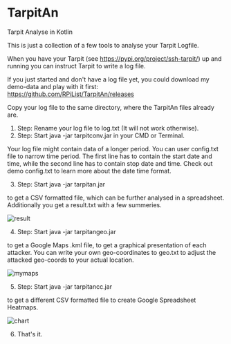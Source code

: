 # TarpitAn
Tarpit Analyse in Kotlin

This is just a collection of a few tools to analyse your Tarpit Logfile.

When you have your Tarpit (see https://pypi.org/project/ssh-tarpit/) up and running 
you can instruct Tarpit to write a log file.

If you just started and don't have a log file yet, you could download my demo-data
and play with it first: https://github.com/RPiList/TarpitAn/releases

Copy your log file to the same directory, where the TarpitAn files already are. 
1. Step: Rename your log file to log.txt (It will not work otherwise).
2. Step: Start java -jar tarpitconv.jar in your CMD or Terminal.

Your log file might contain data of a longer period. You can user config.txt file to 
narrow time period. The first line has to contain the start date and time, while the 
second line has to contain stop date and time. Check out demo config.txt to learn more 
about the date time format.

3. Step: Start java -jar tarpitan.jar

to get a CSV formatted file, which can be further analysed in a spreadsheet.
Additionally you get a result.txt with a few summeries.

![result](https://user-images.githubusercontent.com/56664851/139543137-31f28414-34ae-441f-bda0-0f6fa2947bfa.png)

4. Step: Start java -jar tarpitangeo.jar

to get a Google Maps .kml file, to get a graphical presentation of each attacker. 
You can write your own geo-coordinates to geo.txt to adjust the attacked geo-coords 
to your actual location.

![mymaps](https://user-images.githubusercontent.com/56664851/139542602-e8eadd7a-b6e5-4d37-b552-da25faddd7f6.png)

5. Step: Start java -jar tarpitancc.jar

to get a different CSV formatted file to create Google Spreadsheet Heatmaps.

![chart](https://user-images.githubusercontent.com/56664851/139542918-e412f305-1ff9-4cf2-92c5-3214a614f7ff.png)

6. That's it.


